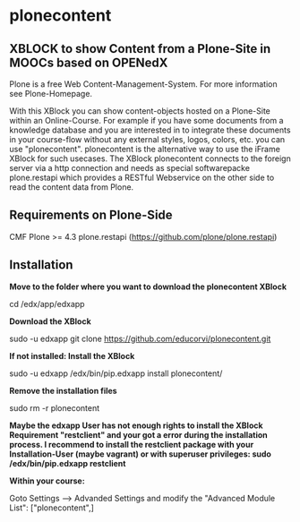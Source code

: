 plonecontent
============

XBLOCK to show Content from a Plone-Site in MOOCs based on OPENedX
------------------------------------------------------------------

Plone is a free Web Content-Management-System. For more information see Plone-Homepage.

With this XBlock you can show content-objects hosted on a Plone-Site within an Online-Course. For example if you have some documents from a knowledge database and you are interested in to integrate these documents in your course-flow without any external styles, logos, colors, etc. you can use "plonecontent". plonecontent is the alternative way to use the iFrame XBlock for such usecases. The XBlock plonecontent connects to the foreign server via a http connection and needs as special softwarepacke plone.restapi which provides a RESTful Webservice on the other side to read the content data from Plone.


Requirements on Plone-Side
--------------------------

CMF Plone >= 4.3
plone.restapi (https://github.com/plone/plone.restapi)


Installation
------------

**Move to the folder where you want to download the plonecontent XBlock**

cd /edx/app/edxapp

**Download the XBlock**

sudo -u edxapp git clone https://github.com/educorvi/plonecontent.git

**If not installed: Install the XBlock**

sudo -u edxapp /edx/bin/pip.edxapp install plonecontent/

**Remove the installation files**

sudo rm -r plonecontent


**Maybe the edxapp User has not enough rights to install the XBlock Requirement "restclient" and your got a error during the installation process. I recommend to install the restclient package with your Installation-User (maybe vagrant) or with superuser privileges: sudo /edx/bin/pip.edxapp restclient**


**Within your course:**

Goto Settings --> Advanded Settings and modify the "Advanced Module List": ["plonecontent",]

